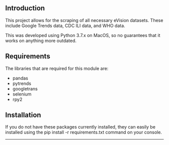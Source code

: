 Introduction
------------

This project allows for the scraping of all necessary eVision datasets.  These include Google Trends data, CDC ILI data, and WHO data.

This was developed using Python 3.7.x on MacOS, so no guarantees that it works on anything more outdated.

Requirements
------------

The libraries that are required for this module are:

* pandas
* pytrends
* googletrans
* selenium
* rpy2

<!-- Your computer will also require an installation of Google Chrome in order for selenium to work.  For the chrome driver attached to the file, your Google Chrome will need to be Version 85.x.  Information on your Chrome's version can be found under:

Customize and control Google Chrome -> Help -> About Google Chrome

<!-- If you have a version < 85.x, you can update it or download the corresponding version of the chrome driver at this link: https://chromedriver.chromium.org/. You will also need to download a different chromedriver to replace with the existing one in this folder if you do not have MacOS. -->

Installation
------------

If you do not have these packages currently installed, they can easily be installed using the pip install -r requirements.txt command on your console.

<!-- Notes -->
-----

<!-- If using WindowsOS, you will need to change "`/`" characters to "`\`" characters to account for the difference in paths with Windows and Mac.  Also, as mentioned earlier, download a new version of chromedriver if using Windows or Linux.  Then, simply repalce it with the chromedriver that exists in the "evision_scraper" folder. -->
